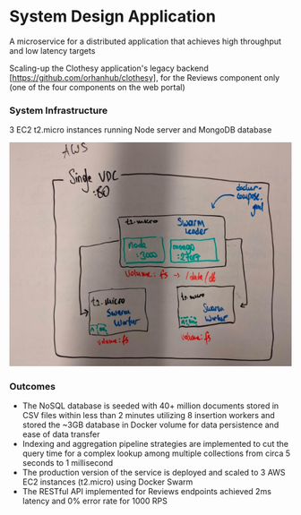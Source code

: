 # System Design Application

A microservice for a distributed application that achieves high throughput and low latency targets

Scaling-up the Clothesy application's legacy backend [https://github.com/orhanhub/clothesy], for the Reviews component only (one of the four components on the web portal)

### System Infrastructure
3 EC2 t2.micro instances running Node server and MongoDB database 

![](System.png)

### Outcomes

* The NoSQL database is seeded with 40+ million documents stored in CSV files within less than 2 minutes utilizing 8 insertion workers and stored the ~3GB database in Docker volume for data persistence and ease of data transfer
* Indexing and aggregation pipeline strategies are implemented to cut the query time for a complex lookup among multiple
collections from circa 5 seconds to 1 millisecond
* The production version of the service is deployed and scaled to 3 AWS EC2 instances (t2.micro) using Docker Swarm
* The RESTful API implemented for Reviews endpoints achieved 2ms latency and 0% error rate for 1000 RPS
